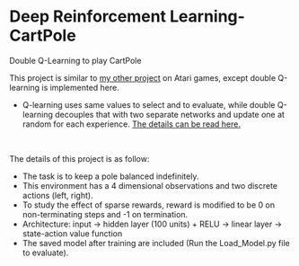 # Deep Reinforcement Learning-CartPole
Double Q-Learning to play CartPole

This project is similar to <a href="https://github.com/ykteh93/Deep_Reinforcement_Learning-Atari">my other project</a> on Atari games, except double Q-learning is implemented here.
* Q-learning uses same values to select and to evaluate, while double Q-learning decouples that with two separate networks and update one at random for each experience. <a href="https://papers.nips.cc/paper/3964-double-q-learning.pdf">The details can be read here.</a>

<br>
<dl>
  <dt>The details of this project is as follow:</dt>
  <ul>
  <li>The task is to keep a pole balanced indefinitely.</li>
  <li>This environment has a 4 dimensional observations and two discrete actions (left, right).</li>
  <li>To study the effect of sparse rewards, reward is modified to be 0 on non-terminating steps and -1 on termination.</li>
  <li>Architecture: input &rarr; hidden layer (100 units) + RELU &rarr; linear layer &rarr; state-action value function</li>
  <li>The saved model after training are included (Run the Load_Model.py file to evaluate).</li>
  </ul>
</dl>
